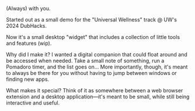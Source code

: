 (Always) with you.


Started out as a small demo for the "Universal Wellness" track @ UW's 2024 DubHacks.

Now it's a small desktop "widget" that includes a collection of little tools and features (wip).

Why did I make it? I wanted a digital companion that could float around and be accessed when needed. Take a small note of something, run a Pomadoro timer, and the list goes on... More importantly, though, it's meant to always be there for you without having to jump between windows or finding new apps.

What makes it special? Think of it as somewhere between a web browser extension and a desktop application—it's meant to be small, while still being interactive and useful.
